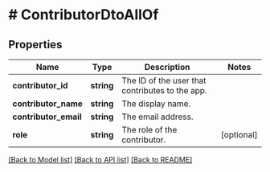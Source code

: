 # # ContributorDtoAllOf

## Properties

Name | Type | Description | Notes
------------ | ------------- | ------------- | -------------
**contributor_id** | **string** | The ID of the user that contributes to the app. |
**contributor_name** | **string** | The display name. |
**contributor_email** | **string** | The email address. |
**role** | **string** | The role of the contributor. | [optional]

[[Back to Model list]](../../README.md#models) [[Back to API list]](../../README.md#endpoints) [[Back to README]](../../README.md)
